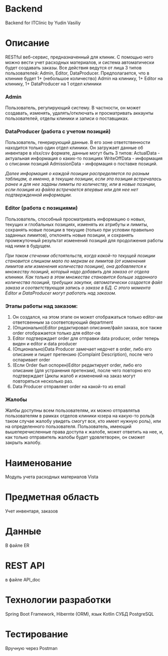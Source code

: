 # Backend
Backend for ITClinic by Yudin Vasiliy

# Описание
RESTful веб-сервис, предназначенный для клиник. С помощью него можно вести учет расходных материалов, и система автоматически будет создавать заказы.
Все действия ведутся от лица 3 типов пользователей: Admin, Editor, DataProducer.
Предполагается, что в клинике будет 1+ (небольшое количество) Admin на клинику, 1+ Editor на клинику, 1+ DataProducer на 1 отдел клиники

### Admin
Пользователь, регулирующий систему. В частности, он может создавать, изменять, удалять/отключать и просматривать аккаунты пользователей, отделы клиники и записи о поставщиках.

### DataProducer (работа с учетом позиций)
Пользователь, генерирующий данные. В его зоне ответственности находится только один отдел клиники. Он загружает данные об инвентаре в xlsx/csv формате, данные могут быть 3 типов:
ActualData - актуальная информация о каких-то позициях
WriteOffData - информация о списании позиций
AdmissionData - информация о поставке позиций. 

_Далее информация о каждой позиции распределяется по разным таблицам, а именно, в текущие позиции, если эта позиция встречалась ранее и для нее заданы лимиты по количеству, или в новые позиции, если позиция из файла встречается впервые или для нее нет подтвержденной информации._

### Editor (работа с позициями)
Пользователь, способный просматривать информацию о новых, текущих и глобальных позициях, изменять их атрибуты и лимиты, сохранять новые позиции в текущие (только при условии правильно заданных лимитов), отклонять новые позиции, и сохранять промежуточный результат изменений позиций для продолжения работы над ними в будущем.

_При таком стечении обстоятельств, когда какой-то текущей позиции становится слишком мало по меркам ее лимитов (от изменения лимитов или изменения количества позиции), она добавляется к множеству позиций, который надо добавить для заказа от отдела клиники. Как только в этом множестве становится больше заданного количества позиций, требущих закупки, автоматически создается файл заказа и соответствующая запись о заказе в БД.
С этого момента Editor и DataProducer могут работать над заказом._

### Этапы работы над заказом:
1. Он создался, на этом этапе он может отображаться только editor-ам ответсвенным за соответсвующий department
2. (Опционально)Editor редактировал описание/файл заказа, все также order отображается только для editor-ов
3. Editor подтверждает order для отправки data producer, order теперь виден и editor и data producer
4. (Опционально)Data Producer замечает недочет в order, либо его описание и пишет претензию (Complaint Description), после чего оспаривает order
5. (Если Order был оспорен)Editor редактирует order, либо его описание (для устранения претензии), после чего повторно его подтверждает
Циклы жалоб и изменений на заказ могут повторяться несколько раз.
6. Data Producer отправляет order на какой-то из email
### Жалобы
Жалбы доступны всем пользователям, их можно отправлятьв пользователям в рамках отделов клиники юзера на какую-то роль(в таком случае жалобу увидеть смогут все, кто имеет нужную роль), или на определенного пользователя.
Пользователь, имеющий вышеперечисленные права доступа к жалобе, может ответить на нее, и, как только отправитель жалобы будет удовлетворен, он сможет закрыть жалобу.
# Наименование
Модуль учета расходных материалов Vista
# Предметная область
Учет инвентаря, заказов
# Данные
В файле ER
# REST API
в файле API_doc
# Технологии разработки
Spring Boot Framework, Hibernte (ORM), язык Kotlin
СУБД PostgreSQL
# Тестирование
Вручную через Postman
